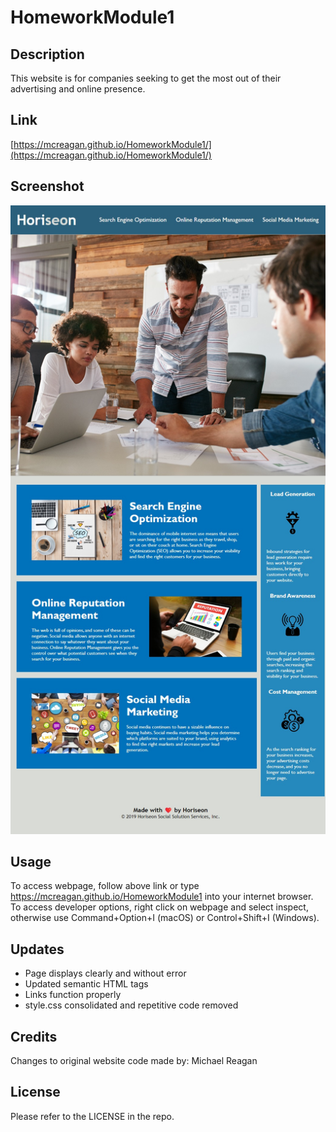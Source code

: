# HomeworkModule1

## Description

This website is for companies seeking to get the most out of their advertising and online presence. 

## Link

[https://mcreagan.github.io/HomeworkModule1/](https://mcreagan.github.io/HomeworkModule1/)


## Screenshot

![Alt text](/assets/images/mcreagan.github.io_HomeworkModule1_.jpg)


## Usage

To access webpage, follow above link or type https://mcreagan.github.io/HomeworkModule1 into your internet browser.
To access developer options, right click on webpage and select inspect, otherwise use Command+Option+I (macOS) or Control+Shift+I (Windows).

## Updates

- Page displays clearly and without error
- Updated semantic HTML tags
- Links function properly
- style.css consolidated and repetitive code removed

## Credits

Changes to original website code made by: Michael Reagan

## License

Please refer to the LICENSE in the repo.